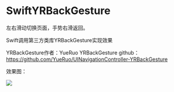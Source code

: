 # SwiftYRBackGesture
左右滑动切换页面，手势右滑返回。

Swift调用第三方类库YRBackGesture实现效果

YRBackGesture作者：YueRuo
YRBackGesture github：https://github.com/YueRuo/UINavigationController-YRBackGesture

效果图：

<img src="https://github.com/tradeve/SwiftYRBackGesture/blob/master/YRBackGesture.gif" />
